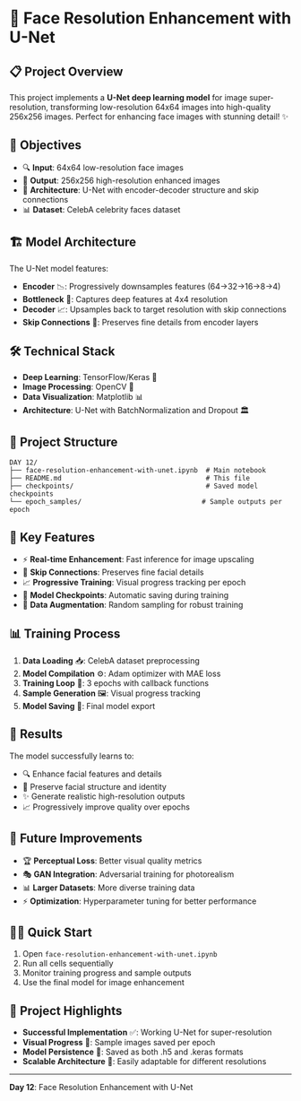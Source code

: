 # 🚀 Face Resolution Enhancement with U-Net

## 📋 Project Overview
This project implements a **U-Net deep learning model** for image super-resolution, transforming low-resolution 64x64 images into high-quality 256x256 images. Perfect for enhancing face images with stunning detail! ✨

## 🎯 Objectives
- 🔍 **Input**: 64x64 low-resolution face images
- 🎨 **Output**: 256x256 high-resolution enhanced images
- 🧠 **Architecture**: U-Net with encoder-decoder structure and skip connections
- 📊 **Dataset**: CelebA celebrity faces dataset

## 🏗️ Model Architecture
The U-Net model features:
- **Encoder** 📉: Progressively downsamples features (64→32→16→8→4)
- **Bottleneck** 🔄: Captures deep features at 4x4 resolution
- **Decoder** 📈: Upsamples back to target resolution with skip connections
- **Skip Connections** 🔗: Preserves fine details from encoder layers

## 🛠️ Technical Stack
- **Deep Learning**: TensorFlow/Keras 🤖
- **Image Processing**: OpenCV 📸
- **Data Visualization**: Matplotlib 📊
- **Architecture**: U-Net with BatchNormalization and Dropout 🏛️

## 📁 Project Structure
```
DAY 12/
├── face-resolution-enhancement-with-unet.ipynb  # Main notebook
├── README.md                                    # This file
├── checkpoints/                                 # Saved model checkpoints
└── epoch_samples/                              # Sample outputs per epoch
```

## 🚀 Key Features
- ⚡ **Real-time Enhancement**: Fast inference for image upscaling
- 🎯 **Skip Connections**: Preserves fine facial details
- 📈 **Progressive Training**: Visual progress tracking per epoch
- 💾 **Model Checkpoints**: Automatic saving during training
- 🔄 **Data Augmentation**: Random sampling for robust training

## 📊 Training Process
1. **Data Loading** 📥: CelebA dataset preprocessing
2. **Model Compilation** ⚙️: Adam optimizer with MAE loss
3. **Training Loop** 🔄: 3 epochs with callback functions
4. **Sample Generation** 🖼️: Visual progress tracking
5. **Model Saving** 💾: Final model export

## 🎨 Results
The model successfully learns to:
- 🔍 Enhance facial features and details
- 🎯 Preserve facial structure and identity
- ✨ Generate realistic high-resolution outputs
- 📈 Progressively improve quality over epochs

## 🔮 Future Improvements
- 🏆 **Perceptual Loss**: Better visual quality metrics
- 🎭 **GAN Integration**: Adversarial training for photorealism
- 📊 **Larger Datasets**: More diverse training data
- ⚡ **Optimization**: Hyperparameter tuning for better performance

## 🏃‍♂️ Quick Start
1. Open `face-resolution-enhancement-with-unet.ipynb`
2. Run all cells sequentially
3. Monitor training progress and sample outputs
4. Use the final model for image enhancement

## 🎉 Project Highlights
- **Successful Implementation** ✅: Working U-Net for super-resolution
- **Visual Progress** 📸: Sample images saved per epoch
- **Model Persistence** 💾: Saved as both .h5 and .keras formats
- **Scalable Architecture** 🔧: Easily adaptable for different resolutions

---
**Day 12**: Face Resolution Enhancement with U-Net